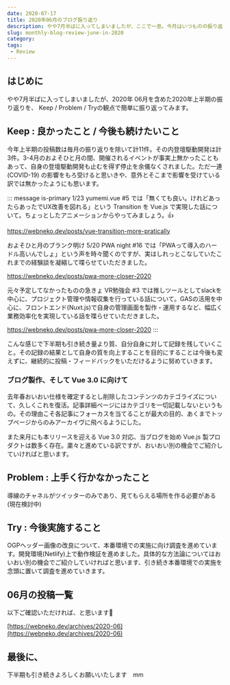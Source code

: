 ```yaml
---
date: 2020-07-17
title: 2020年06月のブログ振り返り
description: やや7月半ばに入ってしまいましたが、ここで一息。今月はいつものの振り返りに加え、半年間を総ざらいさせていただきます。
slug: monthly-blog-review-june-in-2020
category: 
tags: 
 - Review
---
```


## はじめに

やや7月半ばに入ってしまいましたが、2020年 06月を含めた2020年上半期の振り返りを、 Keep / Problem / Tryの観点で簡単に振り返ってみます。

## Keep : 良かったこと / 今後も続けたいこと

今年上半期の投稿数は毎月の振り返りを除いて計11件。その内登壇駆動開発は計3件。3-4月のおよそひと月の間、開催されるイベントが事実上無かったこともあって、自身の登壇駆動開発も止むを得ず停止を余儀なくされました。ただ一連 (COVID-19) の影響をもろ受けると思いきや、意外とそこまで影響を受けている訳では無かったようにも思います。

::: message is-primary
1/23 yumemi.vue #5 では「無くても良い。けれどあったらあったでUX改善を図れる」という Transition を Vue.js で実現した話について。ちょっとしたアニメーションからやってみましょう。👍

https://webneko.dev/posts/vue-transition-more-pratically

およそひと月のブランク明け 5/20 PWA night #16 では「PWAって導入のハードル高いんでしょ」という声を時々聞くのですが、実はしれっとこなしていたこれまでの経験談を凝縮して喋らせていただきました。

https://webneko.dev/posts/pwa-more-closer-2020

元々予定してなかったものの急きょ VR勉強会 #3 では推しツールとしてslackを中心に、プロジェクト管理や情報収集を行っている話について。GASの活用を中心に、フロントエンド(Nuxt.js)で自身の管理画面を製作・運用するなど、幅広く業務効率化を実現している話を喋らせていただきました。

https://webneko.dev/posts/pwa-more-closer-2020
:::

こんな感じで下半期も引き続き量より質、自分自身に対して記録を残していくこと。その記録の結果として自身の質を向上することを目的にすることは今後も変えずに、継続的に投稿・フィードバックをいただけるように努めていきます。

### ブログ製作、そして Vue 3.0 に向けて

去年春おいおい仕様を確定するとし削除したコンテンツのカテゴライズについて、久しくこれを復活。記事詳細ページにはカテゴリを一切記載しないというもの。その理由こそ各記事にフォーカスを当てることが最大の目的、あくまでトップページからのみアーカイヴに飛べるようにした。

また来月にも本リリースを迎える Vue 3.0 対応、当ブログを始め Vue.js 製プロダクトは数多く存在。粛々と進めている訳ですが、おいおい別の機会でご紹介していければと思います。

## Problem : 上手く行かなかったこと

導線のチャネルがツイッターのみであり、見てもらえる場所を作る必要がある (現在検討中)

## Try : 今後実施すること

OGPヘッダー画像の改良について、本番環境での実施に向け調査を進めています。開発環境(Netlify)上で動作検証を進めました。具体的な方法論についてはおいおい別の機会でご紹介していければと思います、引き続き本番環境での実施を念頭に置いて調査を進めていきます。

## 06月の投稿一覧

以下ご確認いただければ、と思います🙏

[https://webneko.dev/archives/2020-06](https://webneko.dev/archives/2020-06)

## 最後に、

下半期も引き続きよろしくお願いいたします　mm
